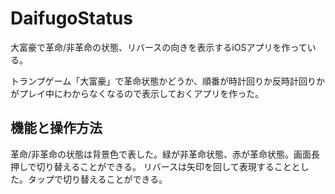 # DaifugoStatus
大富豪で革命/非革命の状態、リバースの向きを表示するiOSアプリを作っている。

トランプゲーム「大富豪」で革命状態かどうか、順番が時計回りか反時計回りかがプレイ中にわからなくなるので表示しておくアプリを作った。


## 機能と操作方法
革命/非革命の状態は背景色で表した。緑が非革命状態、赤が革命状態。画面長押しで切り替えることができる。
リバースは矢印を回して表現することとした。タップで切り替えることができる。
